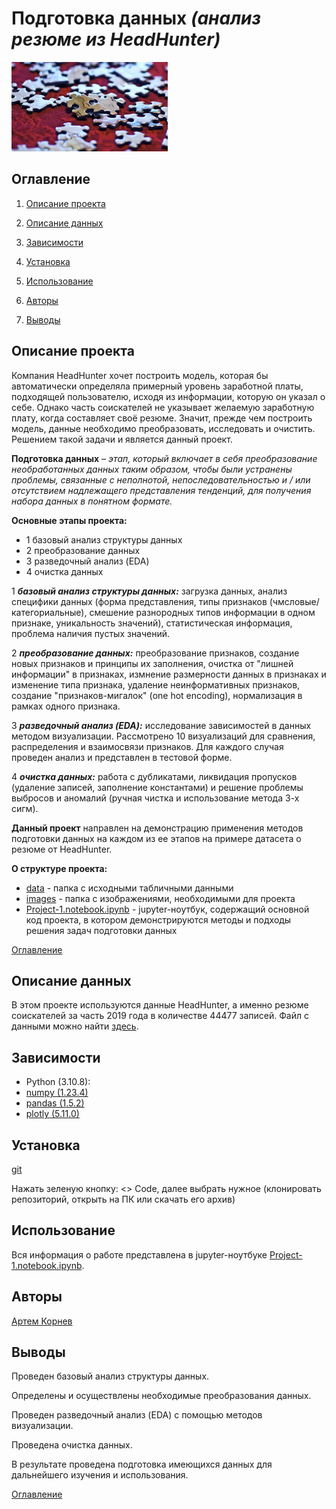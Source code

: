 # **Подготовка данных** *(анализ резюме из HeadHunter)*

![Заголовок](./images/head.png)

## Оглавление

1. [Описание проекта](#описание-проекта)

2. [Описание данных](#описание-данных)

3. [Зависимости](#зависимости)

4. [Установка](#установка)

5. [Использование](#использование)

6. [Авторы](#авторы)

7. [Выводы](#выводы)

## Описание проекта

Компания HeadHunter хочет построить модель, которая бы автоматически определяла примерный уровень заработной платы, подходящей пользователю, исходя из информации, которую он указал о себе. Однако часть соискателей не указывает желаемую заработную плату, когда составляет своё резюме. Значит, прежде чем построить модель, данные необходимо преобразовать, исследовать и очистить. Решением такой задачи и является данный проект.

**Подготовка данных** – *этап, который включает в себя преобразование необработанных данных таким образом, чтобы были устранены проблемы, связанные с неполнотой, непоследовательностью и / или отсутствием надлежащего представления тенденций, для получения набора данных в понятном формате.*

**Основные этапы проекта:**

* 1 базовый анализ структуры данных
* 2 преобразование данных
* 3 разведочный анализ (EDA)
* 4 очистка данных

1 ***базовый анализ структуры данных:*** загрузка данных, анализ специфики данных (форма представления, типы признаков (чмсловые/категориальные), смешение разнородных типов информации в одном признаке, уникальность значений), статистическая информация, проблема наличия пустых значений.

2 ***преобразование данных:*** преобразование признаков, создание новых признаков и принципы их заполнения, очистка от "лишней информации" в признаках, измнение размерности данных в признаках и изменение типа признака, удаление неинформативных признаков, создание "признаков-мигалок" (one hot encoding), нормализация в рамках одного признака.

3 ***разведочный анализ (EDA):*** исследование зависимостей в данных методом визуализации. Рассмотрено 10 визуализаций для сравнения, распределения и взаимосвязи признаков. Для каждого случая проведен анализ и представлен в тестовой форме.

4 ***очистка данных:*** работа с дубликатами, ликвидация пропусков (удаление записей, заполнение константами) и решение проблемы выбросов и аномалий (ручная чистка и использование метода 3-х сигм).

**Данный проект** направлен на демонстрацию применения методов подготовки данных на каждом из ее этапов на примере датасета о резюме от HeadHunter.

**О структуре проекта:**

* [data](./data) - папка с исходными табличными данными
* [images](./images) - папка с изображениями, необходимыми для проекта
* [Project-1.notebook.ipynb](./Project-1.notebook.ipynb) - jupyter-ноутбук, содержащий основной код проекта, в котором демонстрируются методы и подходы решения задач подготовки данных

[Оглавление](#оглавление)

## Описание данных

В этом проекте используются данные HeadHunter, а именно резюме соискателей за часть 2019 года в количестве 44477 записей.
Файл с данными можно найти [здесь](https://drive.google.com/file/d/1cB5pbGT_JYPnW9E5KP2DSGuUwiD42v4R/view?usp=share_link).

## Зависимости

* Python (3.10.8):
* [numpy (1.23.4)](https://numpy.org)
* [pandas (1.5.2)](https://pandas.pydata.org)
* [plotly (5.11.0)](https://plotly.com)

## Установка

[git](https://github.com/ArtemKornev0/Data-preparation-resume-analysis-)

Нажать зеленую кнопку: <> Code, далее выбрать нужное (клонировать репозиторий, открыть на ПК или скачать его архив)

## Использование

Вся информация о работе представлена в jupyter-ноутбуке [Project-1.notebook.ipynb](Project-1.notebook.ipynb).

## Авторы

[Артем Корнев](https://t.me/@ArtemKornev0)

## Выводы

Проведен базовый анализ структуры данных.

Определены и осуществлены необходимые преобразования данных.

Проведен разведочный анализ (EDA) с помощью методов визуализации.

Проведена очистка данных.

В результате проведена подготовка имеющихся данных для дальнейшего изучения и использования.

[Оглавление](#оглавление)

